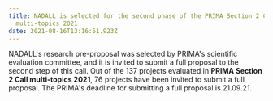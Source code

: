 ```yaml
---
title: NADALL is selected for the second phase of the PRIMA Section 2 Call
  multi-topics 2021
date: 2021-08-16T13:16:51.923Z
---
```

<!--StartFragment-->

NADALL's research pre-proposal was selected by PRIMA's scientific evaluation committee, and it is invited to submit a full proposal to the second step of this call. Out of the 137 projects evaluated in **PRIMA Section 2 Call multi-topics 2021**, 76 projects have been invited to submit a full proposal. The PRIMA's deadline for submitting a full proposal is 21.09.21.  

<!--EndFragment-->